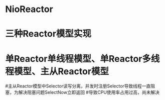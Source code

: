 # NioReactor
# 三种Reactor模型实现
# 单Reactor单线程模型、单Reactor多线程模型、主从Reactor模型
#主从Reactor模型中Selector读写分离，并发时注册Selector导致线程一直阻塞，为解决阻塞问题SelectNow立即返回
#导致CPU使用率占用过高，尚未解决
